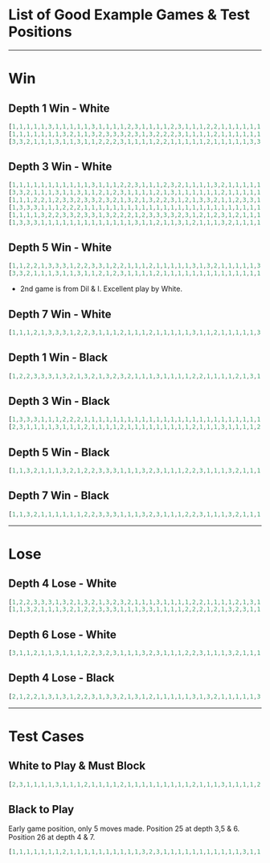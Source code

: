 # List of Good Example Games & Test Positions

<hr>

# Win

## Depth 1 Win - White

```javascript
[1,1,1,1,1,3,1,1,1,1,1,3,1,1,1,1,2,3,1,1,1,1,2,3,1,1,1,2,2,1,1,1,1,1,1,1]
[1,1,1,1,1,1,1,3,2,1,1,3,2,3,3,3,2,3,1,3,2,2,2,3,1,1,1,1,2,1,1,1,1,1,1,1]
[3,3,2,1,1,1,3,1,1,3,1,1,2,2,2,3,1,1,1,1,2,2,1,1,1,1,1,2,1,1,1,1,1,3,3,1]
```

## Depth 3 Win - White

```javascript
[1,1,1,1,1,1,1,1,1,1,1,3,1,1,1,2,2,3,1,1,1,2,3,2,1,1,1,1,3,2,1,1,1,1,1,3]
[3,3,2,1,1,1,3,1,1,3,1,1,2,1,2,3,1,1,1,1,2,1,3,1,1,1,1,1,1,2,1,1,1,1,1,2]
[1,1,1,2,2,1,2,3,3,2,3,3,2,3,2,1,3,2,1,3,2,2,3,1,2,1,3,3,2,1,1,2,3,3,1,1]
[1,3,3,3,1,1,1,2,2,2,1,1,1,1,1,1,1,1,1,1,1,1,1,1,1,1,1,1,1,1,1,1,1,1,1,1]
[1,1,1,1,3,2,2,3,3,2,3,3,1,3,2,2,2,1,2,3,3,3,3,2,3,1,2,1,2,3,1,2,1,1,1,1]
[1,3,3,3,1,1,1,1,1,1,1,1,1,1,1,1,1,3,1,1,2,1,1,3,1,2,1,1,1,3,2,1,1,1,1,1]
```

## Depth 5 Win - White

```javascript
[1,1,2,2,1,3,3,3,1,2,2,3,3,1,2,2,1,1,1,2,1,1,1,1,1,3,1,3,2,1,1,1,1,1,3,1]
[3,3,2,1,1,1,3,1,1,3,1,1,2,1,2,3,1,1,1,1,2,1,1,1,1,1,1,1,1,1,1,1,1,1,1,2]
```

 - 2nd game is from Dil & I. Excellent play by White.

## Depth 7 Win - White

```javascript
[1,1,1,2,1,3,3,3,1,2,2,3,1,1,1,2,1,1,1,2,1,1,1,1,1,3,1,1,2,1,1,1,1,1,3,1]
```

## Depth 1 Win - Black

```javascript
[1,2,2,3,3,3,1,3,2,1,3,2,1,3,2,3,2,1,1,1,3,1,1,1,1,2,2,1,1,1,1,2,1,3,1,1]
```

## Depth 3 Win - Black

```javascript
[1,3,3,3,1,1,1,2,2,2,1,1,1,1,1,1,1,1,1,1,1,1,1,1,1,1,1,1,1,1,1,1,1,1,1,1]
[2,3,1,1,1,1,3,1,1,1,2,1,1,1,1,2,1,1,1,1,1,1,1,1,1,2,1,1,1,3,1,1,1,1,2,3]
```

## Depth 5 Win - Black

```javascript
[1,1,3,2,1,1,1,3,2,1,2,2,3,3,3,1,1,1,3,2,3,1,1,1,2,2,3,1,1,1,3,2,1,1,1,1]
```

## Depth 7 Win - Black

```javascript
[1,1,3,2,1,1,1,1,1,1,2,2,3,3,3,1,1,1,3,2,3,1,1,1,2,2,3,1,1,1,3,2,1,1,1,1]
```

<hr>

# Lose

## Depth 4 Lose - White

```javascript
[1,2,2,3,3,3,1,3,2,1,3,2,1,3,2,3,2,1,1,1,3,1,1,1,1,2,2,1,1,1,1,2,1,3,1,1]
[1,1,3,2,1,1,1,3,2,1,2,2,3,3,3,1,1,1,3,3,1,1,1,1,2,2,2,1,2,1,3,2,3,1,1,1]
```

## Depth 6 Lose - White

```javascript
[3,1,1,2,1,1,3,1,1,1,2,2,3,2,3,1,1,1,3,2,3,1,1,1,2,2,3,1,1,1,3,2,1,1,1,1]
```

## Depth 4 Lose - Black

```javascript
[2,1,2,2,1,3,1,3,1,2,2,3,1,3,3,2,1,3,1,2,1,1,1,1,1,3,1,3,2,1,1,1,1,1,3,1]
```

<hr>

# Test Cases

## White to Play & Must Block

```javascript
[2,3,1,1,1,1,3,1,1,1,2,1,1,1,1,2,1,1,1,1,1,1,1,1,1,2,1,1,1,3,1,1,1,1,2,3]
```

## Black to Play

Early game position, only 5 moves made. Position 25 at depth 3,5 & 6. Position 26 at depth 4 & 7.

```javascript
[1,1,1,1,1,1,1,2,1,1,1,1,1,1,1,1,1,1,3,2,3,1,1,1,1,1,1,1,1,1,1,1,3,1,1,1]
```